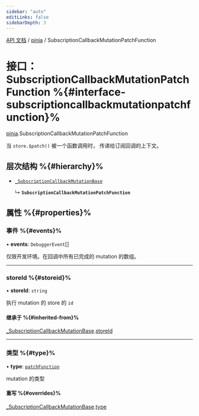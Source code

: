 ```yaml
---
sidebar: "auto"
editLinks: false
sidebarDepth: 3
---
```


[API 文档](../index.md) / [pinia](../modules/pinia.md) / SubscriptionCallbackMutationPatchFunction

# 接口：SubscriptionCallbackMutationPatchFunction %{#interface-subscriptioncallbackmutationpatchfunction}%

[pinia](../modules/pinia.md).SubscriptionCallbackMutationPatchFunction

当 `store.$patch()` 被一个函数调用时，
传递给订阅回调的上下文。

## 层次结构 %{#hierarchy}%

- [`_SubscriptionCallbackMutationBase`](pinia._SubscriptionCallbackMutationBase.md)

  ↳ **`SubscriptionCallbackMutationPatchFunction`**

## 属性 %{#properties}%

### 事件 %{#events}%

• **events**: `DebuggerEvent`[]

仅限开发环境。在回调中所有已完成的 mutation 的数组。

___

### storeId %{#storeid}%

• **storeId**: `string`

执行 mutation 的 store 的 `id`

#### 继承于 %{#inherited-from}%

[_SubscriptionCallbackMutationBase](pinia._SubscriptionCallbackMutationBase.md).[storeId](pinia._SubscriptionCallbackMutationBase.md#storeid)

___

### 类型 %{#type}%

• **type**: [`patchFunction`](../enums/pinia.MutationType.md#patchfunction)

mutation 的类型

#### 重写 %{#overrides}%

[_SubscriptionCallbackMutationBase](pinia._SubscriptionCallbackMutationBase.md).[type](pinia._SubscriptionCallbackMutationBase.md#type)
